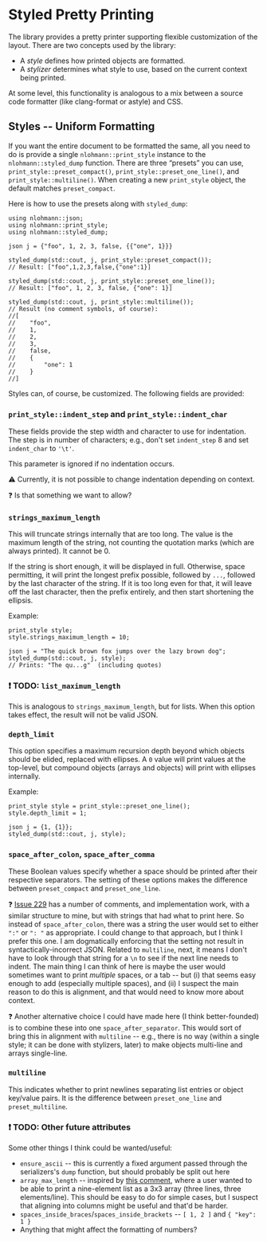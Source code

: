 # Styled Pretty Printing

The library provides a pretty printer supporting flexible customization of the layout. There are two concepts used by the library:

* A _style_ defines how printed objects are formatted.
* A _stylizer_ determines what style to use, based on the current context being printed.

At some level, this functionality is analogous to a mix between a source code formatter (like clang-format or astyle) and CSS.

## Styles -- Uniform Formatting

If you want the entire document to be formatted the same, all you need to do is provide a single `nlohmann::print_style` instance to the `nlohmann::styled_dump` function. There are three “presets” you can use, `print_style::preset_compact()`, `print_style::preset_one_line()`, and `print_style::multiline()`. When creating a new `print_style` object, the default matches `preset_compact`.

Here is how to use the presets along with `styled_dump`:

    using nlohmann::json;
    using nlohmann::print_style;
    using nlohmann::styled_dump;
    
    json j = {"foo", 1, 2, 3, false, {{"one", 1}}}
        
    styled_dump(std::cout, j, print_style::preset_compact());
    // Result: ["foo",1,2,3,false,{"one":1}]
    
    styled_dump(std::cout, j, print_style::preset_one_line());
    // Result: ["foo", 1, 2, 3, false, {"one": 1}]

    styled_dump(std::cout, j, print_style::multiline());
    // Result (no comment symbols, of course):
    //[
    //    "foo",
    //    1,
    //    2,
    //    3,
    //    false,
    //    {
    //        "one": 1
    //    }
    //]

Styles can, of course, be customized. The following fields are provided:

### `print_style::indent_step` and `print_style::indent_char`

These fields provide the step width and character to use for indentation. The step is in number of characters; e.g., don't set `indent_step` 8 and set `indent_char` to `'\t'`.

This parameter is ignored if no indentation occurs.

:warning: Currently, it is not possible to change indentation depending on context.

:question: Is that something we want to allow?

### `strings_maximum_length`

This will truncate strings internally that are too long. The value is the maximum length of the string, not counting the quotation marks (which are always printed). It cannot be 0.

If the string is short enough, it will be displayed in full. Otherwise, space permitting, it will print the longest prefix possible, followed by `...`, followed by the last character of the string. If it is too long even for that, it will leave off the last character, then the prefix entirely, and then start shortening the ellipsis.

Example:

    print_style style;
    style.strings_maximum_length = 10;

    json j = "The quick brown fox jumps over the lazy brown dog";
    styled_dump(std::cout, j, style);
    // Prints: "The qu...g"  (including quotes)

### :exclamation: TODO: `list_maximum_length`

This is analogous to `strings_maximum_length`, but for lists. When this option takes effect, the result will not be valid JSON.

### `depth_limit`

This option specifies a maximum recursion depth beyond which objects should be elided, replaced with ellipses. A `0` value will print values at the top-level, but compound objects (arrays and objects) will print with ellipses internally.

Example:

    print_style style = print_style::preset_one_line();
    style.depth_limit = 1;

    json j = {1, {1}};
    styled_dump(std::cout, j, style);

### `space_after_colon`, `space_after_comma`

These Boolean values specify whether a space should be printed after their respective separators. The setting of these options makes the difference between `preset_compact` and `preset_one_line`.

:question: [Issue 229](https://github.com/nlohmann/json/issues/229) has a number of comments, and implementation work, with a similar structure to mine, but with strings that had what to print here. So instead of `space_after_colon`, there was a string the user would set to either `":"` or `": "` as appropriate. I could change to that approach, but I think I prefer this one. I am dogmatically enforcing that the setting not result in syntactically-incorrect JSON. Related to `multiline`, next, it means I don't have to look through that string for a `\n` to see if the next line needs to indent. The main thing I can think of here is maybe the user would sometimes want to print *multiple* spaces, or a tab -- but (i) that seems easy enough to add (especially multiple spaces), and (ii) I suspect the main reason to do this is alignment, and that would need to know more about context.

:question: Another alternative choice I could have made here (I think better-founded) is to combine these into one `space_after_separator`. This would sort of bring this in alignment with `multiline` -- e.g., there is no way (within a single style; it can be done with stylizers, later) to make objects multi-line and arrays single-line.

### `multiline`

This indicates whether to print newlines separating list entries or object key/value pairs. It is the difference between `preset_one_line` and `preset_multiline`.

### :exclamation: TODO: Other future attributes

Some other things I think could be wanted/useful:

* `ensure_ascii` -- this is currently a fixed argument passed through the serializers's `dump` function, but should probably be split out here
* `array_max_length` -- inspired by [this comment](https://github.com/nlohmann/json/issues/229#issuecomment-300783790), where a user wanted to be able to print a nine-element list as a 3x3 array (three lines, three elements/line). This should be easy to do for simple cases, but I suspect that aligning into columns might be useful and that'd be harder.
* `spaces_inside_braces`/`spaces_inside_brackets` -- `[ 1, 2 ]` and `{ "key": 1 }`
* Anything that might affect the formatting of numbers?
